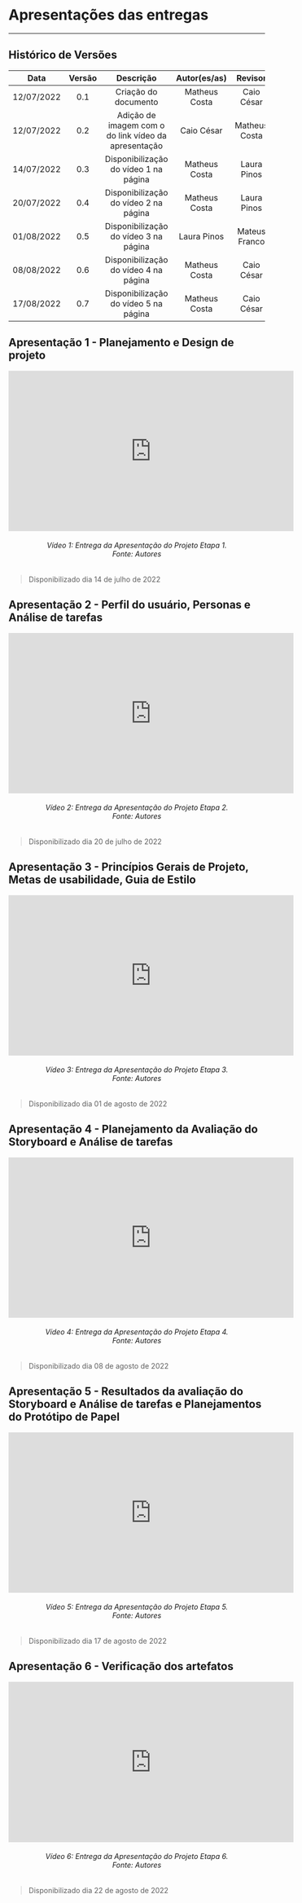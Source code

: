 # Apresentações das entregas
***

## Histórico de Versões

**Data** | **Versão** | **Descrição** | **Autor(es/as)** | **Revisor** |
:---: | :---: | :---: | :---: | :---: |
12/07/2022 | 0.1 | Criação do documento | Matheus Costa | Caio César |
12/07/2022 | 0.2 | Adição de imagem com o do link vídeo da apresentação | Caio César | Matheus Costa |
14/07/2022 | 0.3 | Disponibilização do vídeo 1 na página | Matheus Costa | Laura Pinos |
20/07/2022 | 0.4 | Disponibilização do vídeo 2 na página | Matheus Costa | Laura Pinos |
01/08/2022 | 0.5 | Disponibilização do vídeo 3 na página | Laura Pinos | Mateus Franco |
08/08/2022 | 0.6 | Disponibilização do vídeo 4 na página | Matheus Costa | Caio César |
17/08/2022 | 0.7 | Disponibilização do vídeo 5 na página | Matheus Costa | Caio César |

## Apresentação 1 - Planejamento e Design de projeto

<iframe width="560" height="315" src="https://www.youtube.com/embed/rwGmm34f7cU" title="YouTube video player" frameborder="0" allow="accelerometer; autoplay; clipboard-write; encrypted-media; gyroscope; picture-in-picture" allowfullscreen> </iframe>
<h6 align = "center">Vídeo 1: Entrega da Apresentação do Projeto Etapa 1. 
<br>Fonte: Autores</h6>

> Disponibilizado dia 14 de julho de 2022


## Apresentação 2 - Perfil do usuário, Personas e Análise de tarefas

<iframe width="560" height="315" src="https://www.youtube.com/embed/u9tXHff5uh0" title="YouTube video player" frameborder="0" allow="accelerometer; autoplay; clipboard-write; encrypted-media; gyroscope; picture-in-picture" allowfullscreen> </iframe>
<h6 align = "center">Vídeo 2: Entrega da Apresentação do Projeto Etapa 2. 
<br>Fonte: Autores</h6>

> Disponibilizado dia 20 de julho de 2022

## Apresentação 3 - Princípios Gerais de Projeto, Metas de usabilidade, Guia de Estilo

<iframe width="560" height="315" src="https://www.youtube.com/embed/6ycz-hrasoo" title="YouTube video player" frameborder="0" allow="accelerometer; autoplay; clipboard-write; encrypted-media; gyroscope; picture-in-picture" allowfullscreen></iframe>
<h6 align = "center">Vídeo 3: Entrega da Apresentação do Projeto Etapa 3. 
<br>Fonte: Autores</h6>

> Disponibilizado dia 01 de agosto de 2022

## Apresentação 4 - Planejamento da Avaliação do Storyboard e Análise de tarefas 

<iframe width="560" height="315" src="https://www.youtube.com/embed/uNhE82HnS5A" title="YouTube video player" frameborder="0" allow="accelerometer; autoplay; clipboard-write; encrypted-media; gyroscope; picture-in-picture" allowfullscreen></iframe>

<h6 align = "center">Vídeo 4: Entrega da Apresentação do Projeto Etapa 4. 
<br>Fonte: Autores</h6>

> Disponibilizado dia 08 de agosto de 2022

## Apresentação 5 - Resultados da avaliação do Storyboard e Análise de tarefas e Planejamentos do Protótipo de Papel

<iframe width="560" height="315" src="https://www.youtube.com/embed/RUxXF_MH9c4" title="YouTube video player" frameborder="0" allow="accelerometer; autoplay; clipboard-write; encrypted-media; gyroscope; picture-in-picture" allowfullscreen></iframe>

<h6 align = "center">Vídeo 5: Entrega da Apresentação do Projeto Etapa 5. 
<br>Fonte: Autores</h6>

> Disponibilizado dia 17 de agosto de 2022

## Apresentação 6 - Verificação dos artefatos

<iframe width="560" height="315" src="https://www.youtube.com/embed/6qQ5noc6rhQ" title="YouTube video player" frameborder="0" allow="accelerometer; autoplay; clipboard-write; encrypted-media; gyroscope; picture-in-picture" allowfullscreen></iframe>

<h6 align = "center">Vídeo 6: Entrega da Apresentação do Projeto Etapa 6. 
<br>Fonte: Autores</h6>

> Disponibilizado dia 22 de agosto de 2022
